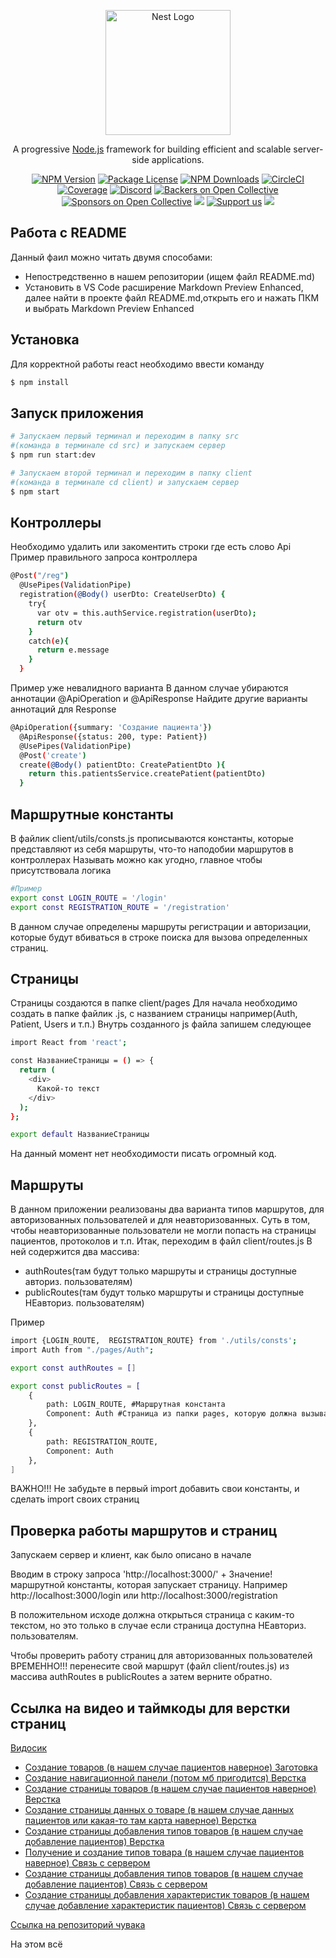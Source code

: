<p align="center">
  <a href="http://nestjs.com/" target="blank"><img src="https://nestjs.com/img/logo-small.svg" width="200" alt="Nest Logo" /></a>
</p>

[circleci-image]: https://img.shields.io/circleci/build/github/nestjs/nest/master?token=abc123def456
[circleci-url]: https://circleci.com/gh/nestjs/nest

  <p align="center">A progressive <a href="http://nodejs.org" target="_blank">Node.js</a> framework for building efficient and scalable server-side applications.</p>
    <p align="center">
<a href="https://www.npmjs.com/~nestjscore" target="_blank"><img src="https://img.shields.io/npm/v/@nestjs/core.svg" alt="NPM Version" /></a>
<a href="https://www.npmjs.com/~nestjscore" target="_blank"><img src="https://img.shields.io/npm/l/@nestjs/core.svg" alt="Package License" /></a>
<a href="https://www.npmjs.com/~nestjscore" target="_blank"><img src="https://img.shields.io/npm/dm/@nestjs/common.svg" alt="NPM Downloads" /></a>
<a href="https://circleci.com/gh/nestjs/nest" target="_blank"><img src="https://img.shields.io/circleci/build/github/nestjs/nest/master" alt="CircleCI" /></a>
<a href="https://coveralls.io/github/nestjs/nest?branch=master" target="_blank"><img src="https://coveralls.io/repos/github/nestjs/nest/badge.svg?branch=master#9" alt="Coverage" /></a>
<a href="https://discord.gg/G7Qnnhy" target="_blank"><img src="https://img.shields.io/badge/discord-online-brightgreen.svg" alt="Discord"/></a>
<a href="https://opencollective.com/nest#backer" target="_blank"><img src="https://opencollective.com/nest/backers/badge.svg" alt="Backers on Open Collective" /></a>
<a href="https://opencollective.com/nest#sponsor" target="_blank"><img src="https://opencollective.com/nest/sponsors/badge.svg" alt="Sponsors on Open Collective" /></a>
  <a href="https://paypal.me/kamilmysliwiec" target="_blank"><img src="https://img.shields.io/badge/Donate-PayPal-ff3f59.svg"/></a>
    <a href="https://opencollective.com/nest#sponsor"  target="_blank"><img src="https://img.shields.io/badge/Support%20us-Open%20Collective-41B883.svg" alt="Support us"></a>
  <a href="https://twitter.com/nestframework" target="_blank"><img src="https://img.shields.io/twitter/follow/nestframework.svg?style=social&label=Follow"></a>
</p>
  <!--[![Backers on Open Collective](https://opencollective.com/nest/backers/badge.svg)](https://opencollective.com/nest#backer)
  [![Sponsors on Open Collective](https://opencollective.com/nest/sponsors/badge.svg)](https://opencollective.com/nest#sponsor)-->

## Работа с README

Данный фаил можно читать двумя способами:
- Непостредственно в нашем репозитории (ищем файл README.md)
- Установить в VS Code расширение Markdown Preview Enhanced, далее найти в проекте файл README.md,открыть его и нажать ПКМ и выбрать Markdown Preview Enhanced  

## Установка
Для корректной работы react необходимо ввести команду

```bash
$ npm install
```

## Запуск приложения
```bash
# Запускаем первый терминал и переходим в папку src 
#(команда в терминале cd src) и запускаем сервер
$ npm run start:dev
```
```bash
# Запускаем второй терминал и переходим в папку client
#(команда в терминале cd client) и запускаем сервер
$ npm start
```

## Контроллеры
Необходимо удалить или закоментить строки где есть слово Api
Пример правильного запроса контроллера
```bash
@Post("/reg")
  @UsePipes(ValidationPipe)
  registration(@Body() userDto: CreateUserDto) {
    try{
      var otv = this.authService.registration(userDto);
      return otv 
    }
    catch(e){
      return e.message
    }
  }
```
Пример уже невалидного варианта
В данном случае убираются аннотации @ApiOperation и @ApiResponse
Найдите другие варианты аннотаций для Response
```bash
@ApiOperation({summary: 'Создание пациента'})
  @ApiResponse({status: 200, type: Patient})
  @UsePipes(ValidationPipe)
  @Post('create')
  create(@Body() patientDto: CreatePatientDto ){
    return this.patientsService.createPatient(patientDto)
  }
```

## Маршрутные константы

В файлик client/utils/consts.js прописываются константы, которые представляют из себя маршруты, что-то наподобии маршрутов в контроллерах
Называть можно как угодно, главное чтобы присутствовала логика
```bash
#Пример
export const LOGIN_ROUTE = '/login'
export const REGISTRATION_ROUTE = '/registration'
```
В данном случае определены маршруты регистрации и авторизации, которые будут вбиваться в строке поиска для вызова определенных страниц.

## Страницы
Страницы создаются в папке client/pages
Для начала необходимо создать в папке файлик .js, с названием страницы например(Auth, Patient, Users и т.п.)
Внутрь созданного js файла запишем следующее
```bash
import React from 'react';

const НазваниеСтраницы = () => {
  return (
    <div>
      Какой-то текст
    </div>
  );
};

export default НазваниеСтраницы
```
На данный момент нет необходимости писать огромный код.


## Маршруты
В данном приложении реализованы два варианта типов маршрутов, для авторизованных пользователей и для неавторизованных.
Суть в том, чтобы неавторизованные пользователи не могли попасть на страницы пациентов, протоколов и т.п.
Итак, переходим в файл client/routes.js
В ней содержится два массива:
- authRoutes(там будут только маршруты и страницы доступные авториз. пользователям)
- publicRoutes(там будут только маршруты и страницы доступные НЕавториз. пользователям)

Пример
```bash
import {LOGIN_ROUTE,  REGISTRATION_ROUTE} from './utils/consts';
import Auth from "./pages/Auth";

export const authRoutes = []

export const publicRoutes = [
    {
        path: LOGIN_ROUTE, #Маршрутная константа
        Component: Auth #Страница из папки pages, которую должна вызывать маршрутная константа
    },
    {
        path: REGISTRATION_ROUTE,
        Component: Auth
    },
]
```
ВАЖНО!!!
Не забудьте в первый import добавить свои константы, и сделать import своих страниц

## Проверка работы маршрутов и страниц
Запускаем сервер и клиент, как было описано в начале

Вводим в строку запроса 'http://localhost:3000/' + Значение! маршрутной константы, которая запускает страницу.
Например http://localhost:3000/login или http://localhost:3000/registration

В положительном исходе должна открыться страница с каким-то текстом, но это только в случае если страница доступна НЕавториз. пользователям.

Чтобы проверить работу страниц для авторизованных пользователей ВРЕМЕННО!!! перенесите свой маршрут (файл client/routes.js) из массива authRoutes в publicRoutes а затем верните обратно.

## Ссылка на видео и таймкоды для верстки страниц
<a href="https://www.youtube.com/watch?v=H2GCkRF9eko">Видосик</a>
- <a href="https://www.youtube.com/watch?v=H2GCkRF9eko#t=01h23m08s">Создание товаров (в нашем случае пациентов наверное) <u>Заготовка</u></a>
- <a href="https://www.youtube.com/watch?v=H2GCkRF9eko#t=01h23m30s">Создание навигационной панели (потом мб пригодится) <u>Верстка</u></a>
- <a href="https://www.youtube.com/watch?v=H2GCkRF9eko#t=01h33m18s">Создание страницы товаров (в нашем случае пациентов наверное) <u>Верстка</u></a>
- <a href="https://www.youtube.com/watch?v=H2GCkRF9eko#t=01h45m23s">Создание страницы данных о товаре (в нашем случае данных пациентов или какая-то там карта наверное) <u>Верстка</u></a>
- <a href="https://www.youtube.com/watch?v=H2GCkRF9eko#t=01h51m37s">Создание страницы добавления типов товаров (в нашем случае добавление пациентов) <u>Верстка</u></a>
- <a href="https://www.youtube.com/watch?v=H2GCkRF9eko#t=02h15m25s">Получение и создание типов товара (в нашем случае пациентов наверное) <u>Связь с сервером</u></a>
- <a href="https://www.youtube.com/watch?v=H2GCkRF9eko#t=02h21m51s">Создание страницы добавления типов товаров (в нашем случае добавление пациентов) <u>Связь с сервером</u></a>
- <a href="https://www.youtube.com/watch?v=H2GCkRF9eko#t=02h24m22s">Создание страницы добавления характеристик товаров (в нашем случае добавление характеристик пациентов) <u>Связь с сервером</u></a>

<a href="https://github.com/utimur/online-store-full-course">Ссылка на репозиторий чувака</a>


На этом всё
